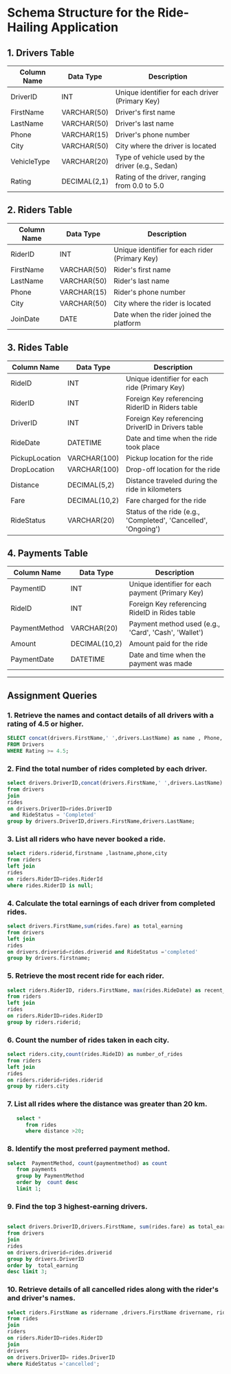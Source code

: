 # Schema Structure for the Ride-Hailing Application

## 1. Drivers Table

| Column Name   | Data Type     | Description                                      |
|---------------|---------------|--------------------------------------------------|
| DriverID      | INT           | Unique identifier for each driver (Primary Key)  |
| FirstName     | VARCHAR(50)   | Driver's first name                             |
| LastName      | VARCHAR(50)   | Driver's last name                              |
| Phone         | VARCHAR(15)   | Driver's phone number                           |
| City          | VARCHAR(50)   | City where the driver is located                |
| VehicleType   | VARCHAR(20)   | Type of vehicle used by the driver (e.g., Sedan)|
| Rating        | DECIMAL(2,1)  | Rating of the driver, ranging from 0.0 to 5.0   |

## 2. Riders Table

| Column Name   | Data Type     | Description                                      |
|---------------|---------------|--------------------------------------------------|
| RiderID       | INT           | Unique identifier for each rider (Primary Key)   |
| FirstName     | VARCHAR(50)   | Rider's first name                               |
| LastName      | VARCHAR(50)   | Rider's last name                                |
| Phone         | VARCHAR(15)   | Rider's phone number                             |
| City          | VARCHAR(50)   | City where the rider is located                  |
| JoinDate      | DATE          | Date when the rider joined the platform          |

## 3. Rides Table

| Column Name     | Data Type     | Description                                      |
|-----------------|---------------|--------------------------------------------------|
| RideID          | INT           | Unique identifier for each ride (Primary Key)    |
| RiderID         | INT           | Foreign Key referencing RiderID in Riders table  |
| DriverID        | INT           | Foreign Key referencing DriverID in Drivers table|
| RideDate        | DATETIME      | Date and time when the ride took place           |
| PickupLocation  | VARCHAR(100)  | Pickup location for the ride                     |
| DropLocation    | VARCHAR(100)  | Drop-off location for the ride                   |
| Distance        | DECIMAL(5,2)  | Distance traveled during the ride in kilometers  |
| Fare            | DECIMAL(10,2) | Fare charged for the ride                        |
| RideStatus      | VARCHAR(20)   | Status of the ride (e.g., 'Completed', 'Cancelled', 'Ongoing')|

## 4. Payments Table

| Column Name     | Data Type     | Description                                      |
|-----------------|---------------|--------------------------------------------------|
| PaymentID       | INT           | Unique identifier for each payment (Primary Key) |
| RideID          | INT           | Foreign Key referencing RideID in Rides table    |
| PaymentMethod   | VARCHAR(20)   | Payment method used (e.g., 'Card', 'Cash', 'Wallet')|
| Amount          | DECIMAL(10,2) | Amount paid for the ride                         |
| PaymentDate     | DATETIME      | Date and time when the payment was made          |

---


## Assignment Queries

### 1. Retrieve the names and contact details of all drivers with a rating of 4.5 or higher.

```sql
SELECT concat(drivers.FirstName,' ',drivers.LastName) as name , Phone, City 
FROM Drivers 
WHERE Rating >= 4.5;

```


### 2. Find the total number of rides completed by each driver.

```sql
select drivers.DriverID,concat(drivers.FirstName,' ',drivers.LastName) as name,count(*) as rides_count
from drivers 
join
rides
on drivers.DriverID=rides.DriverID 
 and RideStatus = 'Completed' 
group by drivers.DriverID,drivers.FirstName,drivers.LastName;
```


### 3. List all riders who have never booked a ride.

```sql
select riders.riderid,firstname ,lastname,phone,city
from riders
left join
rides
on riders.RiderID=rides.RiderId
where rides.RiderID is null;
```


 ###  4. Calculate the total earnings of each driver from completed rides.

```sql
select drivers.FirstName,sum(rides.fare) as total_earning
from drivers
left join
rides
on drivers.driverid=rides.driverid and RideStatus ='completed'
group by drivers.firstname;
```


###  5. Retrieve the most recent ride for each rider.

```sql
select riders.RiderID, riders.FirstName, max(rides.RideDate) as recent_ride
from riders
left join
rides
on riders.RiderID=rides.RiderID
group by riders.riderid;
```


### 6. Count the number of rides taken in each city.

```sql
select riders.city,count(rides.RideID) as number_of_rides
from riders
left join
rides
on riders.riderid=rides.riderid
group by riders.city

```


###  7. List all rides where the distance was greater than 20 km.
```sql
   select * 
      from rides 
      where distance >20;
```

###  8. Identify the most preferred payment method.
```sql
select  PaymentMethod, count(paymentmethod) as count
   from payments
   group by PaymentMethod
   order by  count desc
   limit 1;
   ```

### 9. Find the top 3 highest-earning drivers.  
```sql

select drivers.DriverID,drivers.FirstName, sum(rides.fare) as total_earning
from drivers
join
rides
on drivers.driverid=rides.driverid
group by drivers.DriverID
order by  total_earning
desc limit 3;
```
### 10. Retrieve details of all cancelled rides along with the rider's and driver's names.
```sql
select riders.FirstName as ridername ,drivers.FirstName drivername, rides. *
from rides
join 
riders
on riders.RiderID=rides.RiderID   
join 
drivers
on drivers.DriverID= rides.DriverID
where RideStatus ='cancelled';  
```
